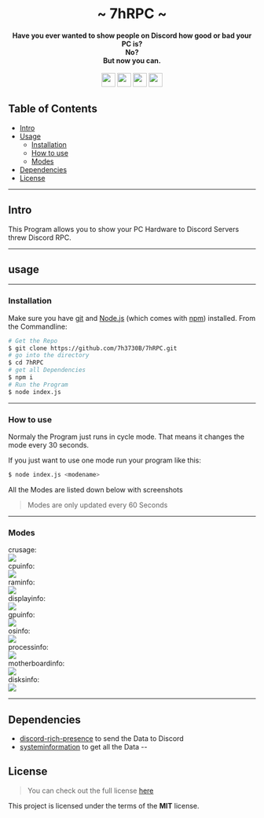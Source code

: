 <div align="center">
    <h1>~ 7hRPC ~</h1>
    <strong>
       Have you ever wanted to show people on Discord how good or bad your PC is? <br/>
        No?<br/>
        But now you can.
    </strong><br/><br/>
    <img height="28" src="https://img.shields.io/github/license/7h3730B/7hRPC?style=for-the-badge">
    <img height="28" src="https://img.shields.io/github/repo-size/7h3730B/7hRPC?style=for-the-badge">
    <img height="28" src="https://img.shields.io/github/stars/7h3730B/7hRPC?style=for-the-badge">
    <img height="28" src="https://forthebadge.com/images/badges/built-with-love.svg">

</div>  

## Table of Contents  

* [Intro](#intro) 
* [Usage](#usage) 
    * [Installation](#installaion)
    * [How to use](#howtouse)
    * [Modes](#modes)
* [Dependencies](#dependencies)  
* [License](#license)
---
## Intro
This Program allows you to show your PC Hardware to Discord Servers threw Discord RPC.

---
## usage
---
### Installation
Make sure you have [git](https://git-scm.com/) and [Node.js](https://nodejs.org/en/download/) (which comes with [npm](http://npmjs.com/)) installed.
From the Commandline:
``` BASH
# Get the Repo
$ git clone https://github.com/7h3730B/7hRPC.git
# go into the directory
$ cd 7hRPC
# get all Dependencies
$ npm i
# Run the Program
$ node index.js
```
---
### How to use
Normaly the Program just runs in cycle mode. That means it changes the mode every 30 seconds.

If you just want to use one mode run your program like this:
``` BASH
$ node index.js <modename>
```
All the Modes are listed down below with screenshots
> Modes are only updated every 60 Seconds
---
### Modes
crusage:  
<img src="https://raw.github.com/7h3730B/7hRPC/master/images/crusage.png">  
cpuinfo:  
<img src="https://raw.github.com/7h3730B/7hRPC/master/images/cpuinfo.png">  
raminfo:  
<img src="https://raw.github.com/7h3730B/7hRPC/master/images/raminfo.png">  
displayinfo:  
<img src="https://raw.github.com/7h3730B/7hRPC/master/images/displayinfo.png">  
gpuinfo:  
<img src="https://raw.github.com/7h3730B/7hRPC/master/images/gpuinfo.png">  
osinfo:  
<img src="https://raw.github.com/7h3730B/7hRPC/master/images/osinfo.png">  
processinfo:  
<img src="https://raw.github.com/7h3730B/7hRPC/master/images/processinfo.png">  
motherboardinfo:  
<img src="https://raw.github.com/7h3730B/7hRPC/master/images/motherboardinfo.png">  
disksinfo:  
<img src="https://raw.github.com/7h3730B/7hRPC/master/images/disksinfo.png">  

---
## Dependencies
- [discord-rich-presence](https://www.npmjs.com/package/discord-rich-presence) to send the Data to Discord  
- [systeminformation](https://www.npmjs.com/package/systeminformation) to get all the Data
--
## License
> You can check out the full license [here](https://github.com/7h3730B/7hRPC/blob/master/LICENSE)   

This project is licensed under the terms of the **MIT** license.